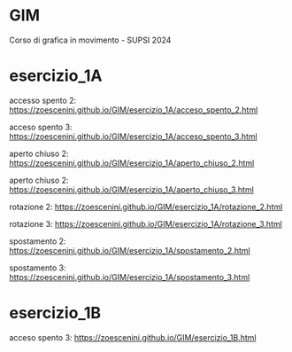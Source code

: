 # GIM
Corso di grafica in movimento - SUPSI 2024

# esercizio_1A
accesso spento 2: https://zoescenini.github.io/GIM/esercizio_1A/acceso_spento_2.html

acceso spento 3: https://zoescenini.github.io/GIM/esercizio_1A/acceso_spento_3.html

aperto chiuso 2: https://zoescenini.github.io/GIM/esercizio_1A/aperto_chiuso_2.html

aperto chiuso 2: https://zoescenini.github.io/GIM/esercizio_1A/aperto_chiuso_3.html

rotazione 2: https://zoescenini.github.io/GIM/esercizio_1A/rotazione_2.html

rotazione 3: https://zoescenini.github.io/GIM/esercizio_1A/rotazione_3.html

spostamento 2: https://zoescenini.github.io/GIM/esercizio_1A/spostamento_2.html

spostamento 3: https://zoescenini.github.io/GIM/esercizio_1A/spostamento_3.html

# esercizio_1B

acceso spento 3: https://zoescenini.github.io/GIM/esercizio_1B.html
